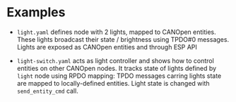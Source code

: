 # Examples

* `light.yaml` defines node with 2 lights, mapped to CANOpen entities. These lights broadcast their state / brightness using TPDO#0 messages. Lights are exposed as CANOpen entities and through ESP API

* `light-switch.yaml` acts as light controller and shows how to control entities on other CANOpen nodes. It tracks state of lights defined by `light` node using RPDO mapping: TPDO messages carring lights state are mapped to locally-defined entities. Light state is changed with `send_entity_cmd` call.
